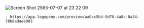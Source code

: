 ![Screen Shot 2565-07-07 at 23 22 09](https://user-images.githubusercontent.com/73060136/177822912-8347fae9-8637-41f4-b435-63fa5730e6dc.png)
```
- https://app.logopony.com/preview/aa0cc5b4-5d78-4a8c-8a34-78b8adaee983
```